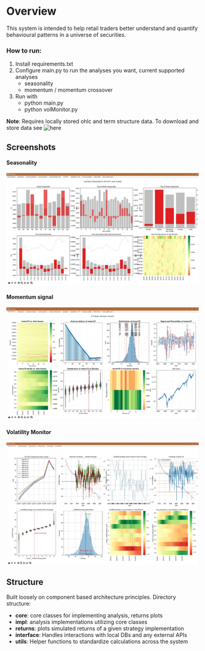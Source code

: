 # Overview

This system is intended to help retail traders better understand and quantify behavioural patterns in a universe of securities.

### How to run:

1. Install requirements.txt 
3. Configure main.py to run the analyses you want, current supported analyses 
   - seasonality 
   - momentum / momentum crossover 
2. Run with 
   - python main.py <symbol>
   - python volMonitor.py 

**Note**: Requires locally stored ohlc and term structure data. To download and store data see ![here](https://github.com/doomed51/saveHistoricalData) 


## Screenshots
#### Seasonality
![Seasonality Overview](https://github.com/doomed51/analysis/blob/main/screenshots/analysis_seasonal-overview.JPG)
#### Momentum signal 
![Momo Overview](https://github.com/doomed51/analysis/blob/main/screenshots/analysis_momoOverview.JPG)
#### Volatility Monitor
![Volatility Monitor](https://github.com/doomed51/analysis/blob/main/screenshots/analysis_termStructureMonitor.JPG)

## Structure

Built loosely on component based architecture principles. Directory structure: 

- **core**: core classes for implementing analysis, returns plots  
- **impl**: analysis implementations utilizing core classes 
- **returns**: plots simulated returns of a given strategy implementation 
- **interface**: Handles interactions with local DBs and any external APIs   
- **utils**: Helper functions to standardize calculations across the system   
